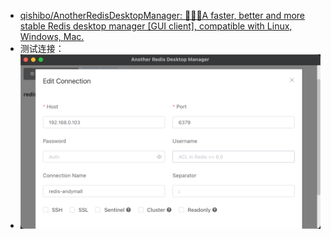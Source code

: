 - [qishibo/AnotherRedisDesktopManager: 🚀🚀🚀A faster, better and more stable Redis desktop manager [GUI client], compatible with Linux, Windows, Mac.](https://github.com/qishibo/AnotherRedisDesktopManager)
- 测试连接：
- ![](Pasted%20image%2020230812163437.png)